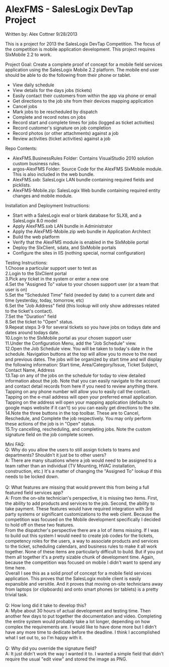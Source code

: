 AlexFMS - SalesLogix DevTap Project
=======
Written by: Alex Cottner
9/28/2013

This is a project for 2013 the SalesLogix DevTap Competition. The focus of the competition is mobile application development. This project requires SlxMobile 2.2 to work.

Project Goal: Create a complete proof of concept for a mobile field services application using the SalesLogix Mobile 2.2 platform. The mobile end user should be able to do the following from their phone or tablet.
 * View daily schedule
 * View details for the days jobs (tickets)
 * Easily contact their customers from within the app via phone or email
 * Get directions to the job site from their devices mapping application
 * Cancel jobs
 * Mark jobs to be rescheduled by dispatch
 * Complete and record notes on jobs
 * Record start and complete times for jobs (logged as ticket activities)
 * Record customer's signature on job completion
 * Record photos (or other attachments) against a job
 * Review activities (ticket activities) against a job



Repo Contents:
 * AlexFMS.BusinessRules Folder: Contains VisualStudio 2010 solution custom business rules.
 * argos-AlexFMS Folder: Source Code for the AlexFMS SlxMobile module. This is also included in the web bundle.
 * AlexFMS.sxb: SalesLogix LAN bundle containing required fields and picklists.
 * AlexFMS-Mobile.zip: SalesLogix Web bundle containing required entity changes and mobile module.



Installation and Deployment Instructions:
 * Start with a SalesLogix eval or blank database for SLX8, and a SalesLogix 8.0 model
 * Apply AlexFMS.sxb LAN bundle in Administrator
 * Apply the AlexFMS-Mobile.zip web bundle in Application Architect
 * Build the web platform
 * Verify that the AlexFMS module is enabled in the SlxMobile portal
 * Deploy the SlxClient, sdata, and SlxMobile portals
 * Configure the sites in IIS (nothing special, normal configuration)



Testing Instructions:<br />
 1.Choose a particular support user to test as<br />
 2.Login to the SlxClient portal<br />
 3.Pick any ticket in the system or enter a new one<br />
 4.Set the "Assigned To" value to your chosen support user (or a team that user is on)<br />
 5.Set the "Scheduled Time" field (needed by date) to a current date and time (yesterday, today, tomorrow, etc)<br />
 6.Set the "Job Address" field (this lookup will only show addresses related to the ticket's contact).<br />
 7.Set the "Duration" field<br />
 8.Set the ticket to "Open" status.<br />
 9.Repeat steps 3-9 for several tickets so you have jobs on todays date and dates around todays date.<br />
 10.Login to the SlxMobile portal as your chosen support user<br />
 11.Under the Configuration Menu, add the "Job Schedule" view.<br />
 12.Open the Job Schedule view. You will be taken to today's date in the schedule. Navigation buttons at the top will allow you to move to the next and previous dates. The jobs will be organized by start time and will display the following information: Start time, Area/Category/Issue, Ticket Subject, Contact Name, Address<br />
 13.Tap on any of the jobs on the schedule for today to view detailed information about the job. Note that you can easily navigate to the account and contact detail records from here if you need to review anything there. Tapping on any phone number will allow you to easily call the contact. Tapping on the e-mail address will open your preferred email application. Tapping on the address will open your mapping application (defaults to google maps website if it can't) so you can easily get directions to the site.<br />
 14.Note the three buttons in the top toolbar. These are to Cancel, Reschedule, and Complete the job respectively. You may only perform these actions of the job is in "Open" status.<br />
 15.Try cancelling, rescheduling, and completing jobs. Note the custom signature field on the job complete screen.<br />



Mini FAQ:<br />
Q: Why do you allow the users to still assign tickets to teams and departments? Shouldn't it just be to other users?<br />
A: There are many situations where a job would need to be assigned to a team rather than an individual (TV Mounting, HVAC installation, construction, etc.) It's a matter of changing the "Assigned To" lookup if this needs to be locked down.<br />
<br />
Q: What features are missing that would prevent this from being a full featured field services app?<br />
A: From the on-site technician's perspective, it is missing two items. First, the ability to add products and services to the job. Second, the ability to take payment. These features would have required integration with 3rd party systems or significant customizations to the web client. Because the competition was focused on the Mobile development specifically I decided to hold off on these two features. <br />
   From the dispatcher's perspective there are a lot of items missing. If I was to build out this system I would need to create job codes for the tickets, competency roles for the users, a way to associate products and services to the ticket, scheduling calendars, and business rules to make it all work together. None of these items are particularly difficult to build. But if you put them all together it's a pretty sizable chunk of development time. Again, because the competition was focused on mobile I didn't want to spend any time here.<br />
   Overall I see this as a solid proof of concept for a mobile field services application. This proves that the SalesLogix mobile client is easily expansible and versitile. And it proves that moving on-site technicians away from laptops (or clipboards) and onto smart phones (or tablets) is a pretty trivial task.<br />
<br />
Q: How long did it take to develop this?<br />
A: Mybe about 30 hours of actual development and testing time. Then another few days to put together the documentation and video. Completing the entire system would probably take a lot longer, depending on how complex the requirements are. I would like to have done more but I didn't have any more time to dedicate before the deadline. I think I accomplished what I set out to, so I'm happy with it.<br />
<br />
Q: Why did you override the signature field?<br />
A: It just didn't work the way I wanted it to. I wanted a simple field that didn't require the usual "edit view" and stored the image as PNG.<br />
